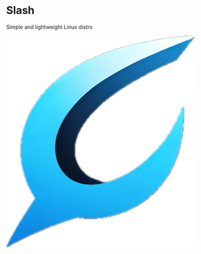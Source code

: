 # Slash
Simple and lightweight Linux distro

![](https://github.com/lsalik2/Slash/blob/main/slash_logo_transparent.png) 
